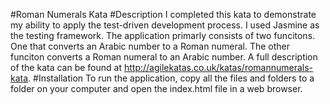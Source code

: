 #Roman Numerals Kata
#Description
I completed this kata to demonstrate my ability to apply the test-driven development process. I used Jasmine as the testing framework. The application primarly consists of two funcitons. One that converts an Arabic number to a Roman numeral. The other funciton converts a Roman numeral to an Arabic number. A full description of the kata can be found at http://agilekatas.co.uk/katas/romannumerals-kata.
#Installation
To run the application, copy all the files and folders to a folder on your computer and open the index.html file in a web browser.
